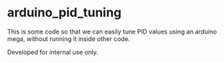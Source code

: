 # arduino_pid_tuning #

This is some code so that we can easily tune PID values using an arduino mega,
without running it inside other code.

Developed for internal use only.
